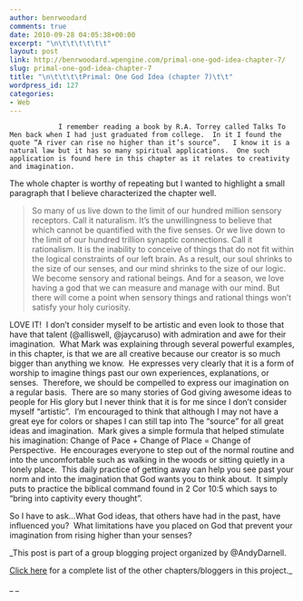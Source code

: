 ```yaml
---
author: benrwoodard
comments: true
date: 2010-09-28 04:05:38+00:00
excerpt: "\n\t\t\t\t\t\t"
layout: post
link: http://benrwoodard.wpengine.com/primal-one-god-idea-chapter-7/
slug: primal-one-god-idea-chapter-7
title: "\n\t\t\t\tPrimal: One God Idea (chapter 7)\t\t"
wordpress_id: 127
categories:
- Web
---
```



				I remember reading a book by R.A. Torrey called Talks To Men back when I had just graduated from college.  In it I found the quote “A river can rise no higher than it’s source”.   I know it is a natural law but it has so many spiritual applications.  One such application is found here in this chapter as it relates to creativity and imagination.

The whole chapter is worthy of repeating but I wanted to highlight a small paragraph that I believe characterized the chapter well. <!-- more -->


<blockquote>So many of us live down to the limit of our hundred million sensory receptors. Call it naturalism. It’s the unwillingness to believe that which cannot be quantified with the five senses. Or we live down to the limit of our hundred trillion synaptic connections. Call it rationalism. It is the inability to conceive of things that do not fit within the logical constraints of our left brain. As a result, our soul shrinks to the size of our senses, and our mind shrinks to the size of our logic. We become sensory and rational beings. And for a season, we love having a god that we can measure and manage with our mind. But there will come a point when sensory things and rational things won’t satisfy your holy curiosity.</blockquote>


LOVE IT!  I don’t consider myself to be artistic and even look to those that have that talent (@alliswell, @jaycaruso) with admiration and awe for their imagination.  What Mark was explaining through several powerful examples, in this chapter, is that we are all creative because our creator is so much bigger than anything we know.  He expresses very clearly that it is a form of worship to imagine things past our own experiences, explanations, or senses.  Therefore, we should be compelled to express our imagination on a regular basis.  There are so many stories of God giving awesome ideas to people for His glory but I never think that it is for me since I don’t consider myself “artistic”.  I’m encouraged to think that although I may not have a great eye for colors or shapes I can still tap into The “source” for all great ideas and imagination.  Mark gives a simple formula that helped stimulate his imagination: Change of Pace + Change of Place = Change of Perspective.  He encourages everyone to step out of the normal routine and into the uncomfortable such as walking in the woods or sitting quietly in a lonely place.  This daily practice of getting away can help you see past your norm and into the imagination that God wants you to think about.  It simply puts to practice the biblical command found in 2 Cor 10:5 which says to “bring into captivity every thought”. 

So I have to ask…What God ideas, that others have had in the past, have influenced you?  What limitations have you placed on God that prevent your imagination from rising higher than your senses?

_This post is part of a group blogging project organized by @AndyDarnell.

[Click here](http://www.andydarnell.com/?p=3617) for a complete list of the other chapters/bloggers in this project._

_ _		
